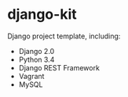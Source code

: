 # django-kit
Django project template, including:

- Django 2.0
- Python 3.4
- Django REST Framework
- Vagrant
- MySQL
